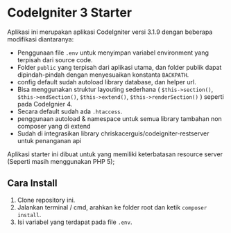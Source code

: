 # CodeIgniter 3 Starter

Aplikasi ini merupakan aplikasi CodeIgniter versi 3.1.9 dengan beberapa modifikasi diantaranya:

- Penggunaan file `.env` untuk menyimpan variabel environment yang terpisah dari source code.
- Folder `public` yang terpisah dari aplikasi utama, dan folder publik dapat dipindah-pindah dengan menyesuaikan konstanta `BACKPATH`.
- config default sudah autoload library database, dan helper url.
- Bisa menggunakan struktur layouting sederhana ( `$this->section()`, `$this->endSection()`, `$this->extend()`, `$this->renderSection()` ) seperti pada CodeIgnier 4.
- Secara default sudah ada `.htaccess`.
- penggunaan autoload & namespace untuk semua library tambahan non composer yang di extend
- Sudah di integrasikan library chriskacerguis/codeigniter-restserver untuk penanganan api

Aplikasi starter ini dibuat untuk yang memiliki keterbatasan resource server (Seperti masih menggunakan PHP 5);

## Cara Install

1. Clone repository ini.
1. Jalankan terminal / cmd, arahkan ke folder root dan ketik `composer install`.
1. Isi variabel yang terdapat pada file `.env`.
